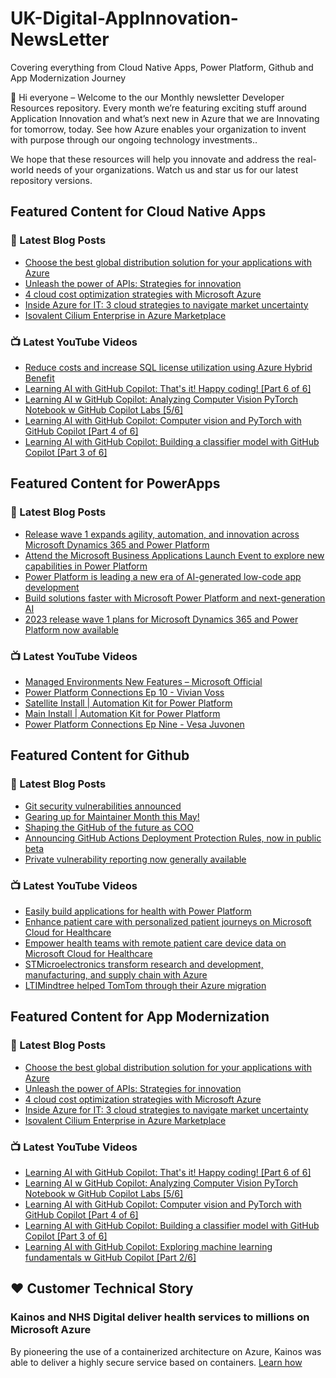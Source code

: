 # UK-Digital-AppInnovation-NewsLetter

Covering everything from Cloud Native Apps, Power Platform, Github and App Modernization Journey

👋 Hi everyone – Welcome to the our Monthly newsletter Developer Resources repository. Every month we’re featuring exciting stuff around Application Innovation and what’s next new in Azure that we are Innovating for tomorrow, today. See how Azure enables your organization to invent with purpose through our ongoing technology investments..


We hope that these resources will help you innovate and address the real-world needs of your organizations. Watch us and star us for our latest repository versions.

## Featured Content for Cloud Native Apps


### 📝 Latest Blog Posts

    
<!-- BLOGCNA:START -->
- [Choose the best global distribution solution for your applications with Azure ](https://azure.microsoft.com/blog/choose-the-best-global-distribution-solution-for-your-applications-with-azure/)
- [Unleash the power of APIs: Strategies for innovation](https://azure.microsoft.com/blog/unleash-the-power-of-apis-strategies-for-innovation/)
- [4 cloud cost optimization strategies with Microsoft Azure](https://azure.microsoft.com/blog/4-cloud-cost-optimization-strategies-with-microsoft-azure/)
- [Inside Azure for IT: 3 cloud strategies to navigate market uncertainty](https://azure.microsoft.com/blog/inside-azure-for-it-3-cloud-strategies-to-navigate-market-uncertainty/)
- [Isovalent Cilium Enterprise in Azure Marketplace](https://azure.microsoft.com/blog/isovalent-cilium-enterprise-in-azure-marketplace/)
<!-- BLOGCNA:END -->

### 📺 Latest YouTube Videos

 
<!-- YOUTUBECNA:START -->
- [Reduce costs and increase SQL license utilization using Azure Hybrid Benefit](https://www.youtube.com/watch?v=ReoLB9N76Lo)
- [Learning AI with GitHub Copilot: That&#39;s it! Happy coding! [Part 6 of 6]](https://www.youtube.com/watch?v=SANmzHgkygY)
- [Learning AI w GitHub Copilot: Analyzing Computer Vision PyTorch Notebook w GitHub Copilot Labs [5/6]](https://www.youtube.com/watch?v=p98nd4wpbUk)
- [Learning AI with GitHub Copilot: Computer vision and PyTorch with GitHub Copilot [Part 4 of 6]](https://www.youtube.com/watch?v=gXJ8t-iSKic)
- [Learning AI with GitHub Copilot: Building a classifier model with GitHub Copilot [Part 3 of 6]](https://www.youtube.com/watch?v=_YNLTsTplOE)
<!-- YOUTUBECNA:END -->

##  Featured Content for PowerApps
### 📝 Latest Blog Posts
<!-- BLOGPOWER:START -->
- [Release wave 1 expands agility, automation, and innovation across Microsoft Dynamics 365 and Power Platform](https://cloudblogs.microsoft.com/dynamics365/bdm/2023/04/04/release-wave-1-expands-agility-automation-and-innovation-across-microsoft-dynamics-365-and-power-platform/)
- [Attend the Microsoft Business Applications Launch Event to explore new capabilities in Power Platform](https://cloudblogs.microsoft.com/powerplatform/2023/03/22/attend-the-microsoft-business-applications-launch-event-to-explore-new-capabilities-in-power-platform/)
- [Power Platform is leading a new era of AI-generated low-code app development](https://cloudblogs.microsoft.com/powerplatform/2023/03/16/power-platform-is-leading-a-new-era-of-ai-generated-low-code-app-development/)
- [Build solutions faster with Microsoft Power Platform and next-generation AI](https://cloudblogs.microsoft.com/powerplatform/2023/03/06/build-solutions-faster-with-microsoft-power-platform-and-next-generation-ai/)
- [2023 release wave 1 plans for Microsoft Dynamics 365 and Power Platform now available](https://cloudblogs.microsoft.com/dynamics365/bdm/2023/01/25/2023-release-wave-1-plans-for-microsoft-dynamics-365-and-power-platform-now-available/)
<!-- BLOGPOWER:END -->
 ### 📺 Latest YouTube Videos
    
<!-- YOUTUBEPOWER:START -->
- [Managed Environments New Features – Microsoft Official](https://www.youtube.com/watch?v=tqVtDspgXII)
- [Power Platform Connections Ep 10 - Vivian Voss](https://www.youtube.com/watch?v=3qc18mvb22c)
- [Satellite Install | Automation Kit for Power Platform](https://www.youtube.com/watch?v=IS1yhTDbBeE)
- [Main Install | Automation Kit for Power Platform](https://www.youtube.com/watch?v=8UzIuHfXD4s)
- [Power Platform Connections Ep Nine - Vesa Juvonen](https://www.youtube.com/watch?v=Qg4ZetD9iwM)
<!-- YOUTUBEPOWER:END -->

##  Featured Content for Github
### 📝 Latest Blog Posts
<!-- BLOGGITHUB:START -->
- [Git security vulnerabilities announced](https://github.blog/2023-04-25-git-security-vulnerabilities-announced-4/)
- [Gearing up for Maintainer Month this May!](https://github.blog/2023-04-25-gearing-up-for-maintainer-month-this-may/)
- [Shaping the GitHub of the future as COO](https://github.blog/2023-04-25-shaping-the-github-of-the-future-as-coo/)
- [Announcing GitHub Actions Deployment Protection Rules, now in public beta](https://github.blog/2023-04-20-announcing-github-actions-deployment-protection-rules-now-in-public-beta/)
- [Private vulnerability reporting now generally available](https://github.blog/2023-04-19-private-vulnerability-reporting-now-generally-available/)
<!-- BLOGGITHUB:END -->
### 📺 Latest YouTube Videos
<!-- YOUTUBEGITHUB:START -->
- [Easily build applications for health with Power Platform](https://www.youtube.com/watch?v=y82glsOyWgs)
- [Enhance patient care with personalized patient journeys on Microsoft Cloud for Healthcare](https://www.youtube.com/watch?v=OWMBCSi-iA8)
- [Empower health teams with remote patient care device data on Microsoft Cloud for Healthcare](https://www.youtube.com/watch?v=4VyNmawbqcM)
- [STMicroelectronics transform research and development, manufacturing, and supply chain with Azure](https://www.youtube.com/watch?v=DhlIu_yN89g)
- [LTIMindtree helped TomTom through their Azure migration](https://www.youtube.com/watch?v=wWTNywy61-k)
<!-- YOUTUBEGITHUB:END -->
##  Featured Content for App Modernization
### 📝 Latest Blog Posts
<!-- BLOGAPPMOD:START -->
- [Choose the best global distribution solution for your applications with Azure ](https://azure.microsoft.com/blog/choose-the-best-global-distribution-solution-for-your-applications-with-azure/)
- [Unleash the power of APIs: Strategies for innovation](https://azure.microsoft.com/blog/unleash-the-power-of-apis-strategies-for-innovation/)
- [4 cloud cost optimization strategies with Microsoft Azure](https://azure.microsoft.com/blog/4-cloud-cost-optimization-strategies-with-microsoft-azure/)
- [Inside Azure for IT: 3 cloud strategies to navigate market uncertainty](https://azure.microsoft.com/blog/inside-azure-for-it-3-cloud-strategies-to-navigate-market-uncertainty/)
- [Isovalent Cilium Enterprise in Azure Marketplace](https://azure.microsoft.com/blog/isovalent-cilium-enterprise-in-azure-marketplace/)
<!-- BLOGAPPMOD:END -->
### 📺 Latest YouTube Videos
<!-- YOUTUBEAPPMOD:START -->
- [Learning AI with GitHub Copilot: That&#39;s it! Happy coding! [Part 6 of 6]](https://www.youtube.com/watch?v=SANmzHgkygY)
- [Learning AI w GitHub Copilot: Analyzing Computer Vision PyTorch Notebook w GitHub Copilot Labs [5/6]](https://www.youtube.com/watch?v=p98nd4wpbUk)
- [Learning AI with GitHub Copilot: Computer vision and PyTorch with GitHub Copilot [Part 4 of 6]](https://www.youtube.com/watch?v=gXJ8t-iSKic)
- [Learning AI with GitHub Copilot: Building a classifier model with GitHub Copilot [Part 3 of 6]](https://www.youtube.com/watch?v=_YNLTsTplOE)
- [Learning AI with GitHub Copilot: Exploring machine learning fundamentals w GitHub Copilot [Part 2/6]](https://www.youtube.com/watch?v=r2MGnx9QTTM)
<!-- YOUTUBEAPPMOD:END -->


## ♥️ Customer Technical Story 

### Kainos and NHS Digital deliver health services to millions on Microsoft Azure

By pioneering the use of a containerized architecture on Azure, Kainos was able to deliver a highly secure service based on containers. [Learn how](https://customers.microsoft.com/en-us/story/1368348549535774520-kainos-and-nhs-digital-deliver-health-services-to-millions-on-microsoft-azure)

